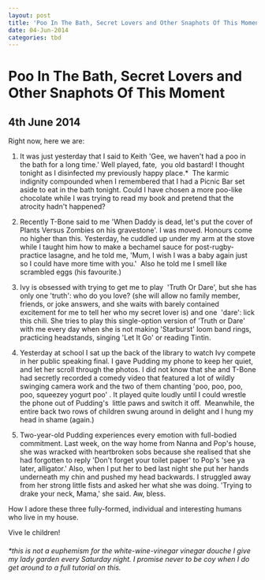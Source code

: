 ```yaml
---
layout: post
title: 'Poo In The Bath, Secret Lovers and Other Snaphots Of This Moment'
date: 04-Jun-2014
categories: tbd
---
```


# Poo In The Bath, Secret Lovers and Other Snaphots Of This Moment

## 4th June 2014

Right now,   here we are:

1. It was just yesterday that I said to Keith 'Gee,   we haven't had a poo in the bath for a long time.' Well played, fate,  you old bastard! I thought tonight as I disinfected my previously happy place.*  The karmic indignity compounded when I remembered that I had a Picnic Bar set aside to eat in the bath tonight. Could I have chosen a more poo-like chocolate while I was trying to read my book and pretend that the atrocity hadn't happened?

2. Recently T-Bone said to me 'When Daddy is dead, let's put the cover of Plants Versus Zombies on his gravestone'. I was moved. Honours come no higher than this. Yesterday, he cuddled up under my arm at the stove while I taught him how to make a bechamel sauce for post-rugby-practice lasagne, and he told me, 'Mum, I wish I was a baby again just so I could have more time with you.'  Also he told me I smell like scrambled eggs (his favourite.)

3. Ivy is obsessed with trying to get me to play  'Truth Or Dare', but she has only one 'truth': who do you love? (she will allow no family member, friends, or joke answers, and she waits with barely contained excitement for me to tell her who my secret lover is) and one  'dare': lick this chili. She tries to play this single-option version of 'Truth or Dare' with me every day when she is not making 'Starburst' loom band rings, practicing headstands, singing 'Let It Go' or reading Tintin.

4. Yesterday at school I sat up the back of the library to watch Ivy compete in her public speaking final. I gave Pudding my phone to keep her quiet, and let her scroll through the photos. I did not know that she and T-Bone had secretly recorded a comedy video that featured a lot of wildly swinging camera work and the two of them chanting 'poo, poo, poo, poo, squeezey yogurt poo' . It played quite loudly until I could wrestle the phone out of Pudding's  little paws and switch it off.  Meanwhile, the entire back two rows of children swung around in delight and I hung my head in shame (again.)

3. Two-year-old Pudding experiences every emotion with full-bodied commitment. Last week, on the way home from Nanna and Pop's house, she was wracked with heartbroken sobs because she realised that she had forgotten to reply 'Don't forget your toilet paper' to Pop's 'see ya later, alligator.' Also, when I put her to bed last night she put her hands underneath my chin and pushed my head backwards. I struggled away from her strong little fists and asked her what she was doing. 'Trying to drake your neck, Mama,' she said. Aw, bless.

How I adore these three fully-formed, individual and interesting humans who live in my house.

Vive le children!

<h6>*this is not a euphemism for the white-wine-vinegar vinegar douche I give my lady garden every Saturday night. I promise never to be coy when I do get around to a full tutorial on this.</h6>

